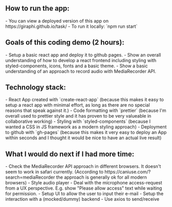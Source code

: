<h2>How to run the app:</h2>
- You can view a deployed version of this app on https://giraphi.github.io/task/
- To run it locally: `npm run start`

<h2>Goals of this coding demo (2 hours):</h2>
- Setup a basic react app and deploy it to github pages.
- Show an overall understanding of how to develop a react frontend including styling with styled-components, icons, fonts and a basic theme.
- Show a basic understanding of an approach to record audio with MediaRecorder API.

<h2>Technology stack:</h2>
- React App created with `create-react-app` (because this makes it easy to setup a react app with minimal effort, as long as there are no special reasons that speak against it.)
- Code formatting with `prettier` (because I'm overall used to prettier style and it has proven to be very valueable in collaborative working)
- Styling with `styled-components` (because I wanted a CSS in JS framework as a modern styling approach)
- Deployment to github with `gh-pages` (because this makes it very easy to deploy an App within seconds and I thought it would be nice to have an actual live result)

<h2>What I would do next if I had more time:</h2>
- Check the MediaRecorder API approach in different browsers. It doesn't seem to work in safari currently. (According to https://caniuse.com/?search=mediaRecorder the approach is generally ok for all modern browsers)
- Style audio player
- Deal with the microphone access-request from a UX perspective. E.g. show "Please allow access" text while waiting for permission.
- Setup UI to allow the user to input their e-mail
- Setup the interaction with a (mocked/dummy) backend
- Use axios to send/receive
